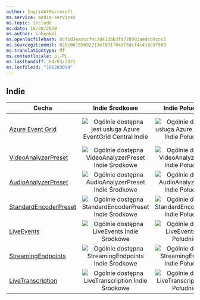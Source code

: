 ```yaml
---
author: IngridAtMicrosoft
ms.service: media-services
ms.topic: include
ms.date: 10/28/2020
ms.author: inhenkel
ms.openlocfilehash: 0cf1d3eadccf4c2d413bb3fd72d993aedcd9ccc5
ms.sourcegitcommit: 02bc06155692213ef031f049f5dcf4c418e9f509
ms.translationtype: MT
ms.contentlocale: pl-PL
ms.lasthandoff: 04/03/2021
ms.locfileid: "106283094"
---
```

<!--Feature availability in region-->
## <a name="india"></a>Indie

| Cecha | Indie Środkowe | Indie Południowe | Indie Zachodnie |
| --- | :---: | :---: | :---: |
| [Azure Event Grid](../monitoring/reacting-to-media-services-events.md) |![Ogólnie dostępna jest usługa Azure EventGrid Central Indie](../media/azure-clouds-regions/ga.svg)  |![Ogólnie dostępna usługa Azure EventGrid Indie Południowe](../media/azure-clouds-regions/ga.svg) |![Ogólnie dostępna dostępność platformy Azure EventGrid Indie Zachodnie](../media/azure-clouds-regions/ga.svg)  |
| [VideoAnalyzerPreset](../analyze-video-audio-files-concept.md) |![Ogólnie dostępna VideoAnalyzerPreset Indie Środkowe](../media/azure-clouds-regions/ga.svg)  | ![Ogólnie dostępna VideoAnalyzerPreset Indie Południowe](../media/azure-clouds-regions/ga.svg) |![Ogólnie dostępna VideoAnalyzerPreset Indie Zachodnie](../media/azure-clouds-regions/ga.svg)  |
| [AudioAnalyzerPreset](../analyze-video-audio-files-concept.md) |![Ogólnie dostępna AudioAnalyzerPreset Indie Środkowe](../media/azure-clouds-regions/ga.svg)  | ![Ogólnie dostępna AudioAnalyzerPreset Indie Południowe](../media/azure-clouds-regions/ga.svg) |![Ogólnie dostępna AudioAnalyzerPreset Indie Zachodnie](../media/azure-clouds-regions/ga.svg)  |
| [StandardEncoderPreset](../encode-concept.md) |![Ogólnie dostępna StandardEncoderPreset Indie Środkowe](../media/azure-clouds-regions/ga.svg)  | ![Ogólnie dostępna StandardEncoderPreset Indie Południowe](../media/azure-clouds-regions/ga.svg) | ![Ogólnie dostępna StandardEncoderPreset Indie Zachodnie](../media/azure-clouds-regions/ga.svg)  |
| [LiveEvents](../stream-live-streaming-concept.md) |![Ogólnie dostępna LiveEvents Indie Środkowe](../media/azure-clouds-regions/ga.svg)  | ![Ogólnie dostępna LiveEvents Indie Południowe](../media/azure-clouds-regions/ga.svg) | ![Ogólnie dostępna LiveEvents Indie Zachodnie](../media/azure-clouds-regions/ga.svg) |
| [StreamingEndpoints](../stream-streaming-endpoint-concept.md) |![Ogólnie dostępna StreamingEndpoints Indie Środkowe](../media/azure-clouds-regions/ga.svg) | ![Ogólnie dostępna StreamingEndpoints Indie Południowe](../media/azure-clouds-regions/ga.svg) |![Ogólnie dostępna StreamingEndpoints Indie Zachodnie](../media/azure-clouds-regions/ga.svg) |
| [LiveTranscription](../live-event-live-transcription-how-to.md) |![Ogólnie dostępna LiveTranscription Indie Środkowe](../media/azure-clouds-regions/ga.svg) |![Ogólnie dostępna LiveTranscription Indie Południowe](../media/azure-clouds-regions/ga.svg) | ![Ogólnie dostępna LiveTranscription Indie Zachodnie](../media/azure-clouds-regions/ga.svg)  |

